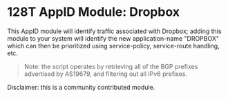 # 128T AppID Module: Dropbox

This AppID module will identify traffic associated with Dropbox; adding this module to your system will identify the new application-name "DROPBOX" which can then be prioritized using service-policy, service-route handling, etc.

> Note: the script operates by retrieving all of the BGP prefixes advertised by AS19679, and filtering out all IPv6 prefixes.

Disclaimer: this is a community contributed module.
